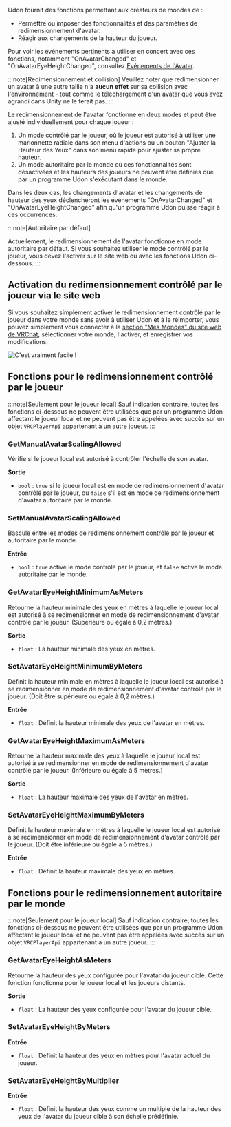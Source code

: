 

Udon fournit des fonctions permettant aux créateurs de mondes de :
- Permettre ou imposer des fonctionnalités et des paramètres de redimensionnement d'avatar.
- Réagir aux changements de la hauteur du joueur.

Pour voir les événements pertinents à utiliser en concert avec ces fonctions, notamment "OnAvatarChanged" et "OnAvatarEyeHeightChanged", consultez [Événements de l'Avatar](/worlds/udon/avatar-events).

:::note[Redimensionnement et collision]
Veuillez noter que redimensionner un avatar à une autre taille n'a **aucun effet** sur sa collision avec l'environnement - tout comme le téléchargement d'un avatar que vous avez agrandi dans Unity ne le ferait pas.
:::

Le redimensionnement de l'avatar fonctionne en deux modes et peut être ajusté individuellement pour chaque joueur :

1. Un mode contrôlé par le joueur, où le joueur est autorisé à utiliser une marionnette radiale dans son menu d'actions ou un bouton "Ajuster la Hauteur des Yeux" dans son menu rapide pour ajuster sa propre hauteur.
2. Un mode autoritaire par le monde où ces fonctionnalités sont désactivées et les hauteurs des joueurs ne peuvent être définies que par un programme Udon s'exécutant dans le monde.

Dans les deux cas, les changements d'avatar et les changements de hauteur des yeux déclencheront les événements "OnAvatarChanged" et "OnAvatarEyeHeightChanged" afin qu'un programme Udon puisse réagir à ces occurrences.

:::note[Autoritaire par défaut]

Actuellement, le redimensionnement de l'avatar fonctionne en mode autoritaire par défaut. Si vous souhaitez utiliser le mode contrôlé par le joueur, vous devez l'activer sur le site web ou avec les fonctions Udon ci-dessous.
:::

## Activation du redimensionnement contrôlé par le joueur via le site web

Si vous souhaitez simplement activer le redimensionnement contrôlé par le joueur dans votre monde sans avoir à utiliser Udon et à le réimporter, vous pouvez simplement vous connecter à la [section "Mes Mondes" du site web de VRChat](https://vrchat.com/home/content/worlds), sélectionner votre monde, l'activer, et enregistrer vos modifications.

![C'est vraiment facile !](/img/worlds/udon/website_avatar_scaling_enabled.png)

## Fonctions pour le redimensionnement contrôlé par le joueur

:::note[Seulement pour le joueur local]
Sauf indication contraire, toutes les fonctions ci-dessous ne peuvent être utilisées que par un programme Udon affectant le joueur local et ne peuvent pas être appelées avec succès sur un objet `VRCPlayerApi` appartenant à un autre joueur.
:::

### GetManualAvatarScalingAllowed

Vérifie si le joueur local est autorisé à contrôler l'échelle de son avatar.

**Sortie**
- `bool` : `true` si le joueur local est en mode de redimensionnement d'avatar contrôlé par le joueur, ou `false` s'il est en mode de redimensionnement d'avatar autoritaire par le monde.

### SetManualAvatarScalingAllowed

Bascule entre les modes de redimensionnement contrôlé par le joueur et autoritaire par le monde.

**Entrée**
- `bool` : `true` active le mode contrôlé par le joueur, et `false` active le mode autoritaire par le monde.

### GetAvatarEyeHeightMinimumAsMeters

Retourne la hauteur minimale des yeux en mètres à laquelle le joueur local est autorisé à se redimensionner en mode de redimensionnement d'avatar contrôlé par le joueur. (Supérieure ou égale à 0,2 mètres.)

**Sortie**
- `float` : La hauteur minimale des yeux en mètres.

### SetAvatarEyeHeightMinimumByMeters

Définit la hauteur minimale en mètres à laquelle le joueur local est autorisé à se redimensionner en mode de redimensionnement d'avatar contrôlé par le joueur. (Doit être supérieure ou égale à 0,2 mètres.)

**Entrée**
- `float` : Définit la hauteur minimale des yeux de l'avatar en mètres.

### GetAvatarEyeHeightMaximumAsMeters

Retourne la hauteur maximale des yeux à laquelle le joueur local est autorisé à se redimensionner en mode de redimensionnement d'avatar contrôlé par le joueur. (Inférieure ou égale à 5 mètres.)

**Sortie**
- `float` : La hauteur maximale des yeux de l'avatar en mètres.

### SetAvatarEyeHeightMaximumByMeters

Définit la hauteur maximale en mètres à laquelle le joueur local est autorisé à se redimensionner en mode de redimensionnement d'avatar contrôlé par le joueur. (Doit être inférieure ou égale à 5 mètres.)

**Entrée**
- `float` : Définit la hauteur maximale des yeux en mètres.

## Fonctions pour le redimensionnement autoritaire par le monde

:::note[Seulement pour le joueur local]
Sauf indication contraire, toutes les fonctions ci-dessous ne peuvent être utilisées que par un programme Udon affectant le joueur local et ne peuvent pas être appelées avec succès sur un objet `VRCPlayerApi` appartenant à un autre joueur.
:::

### GetAvatarEyeHeightAsMeters

Retourne la hauteur des yeux configurée pour l'avatar du joueur cible. Cette fonction fonctionne pour le joueur local **et** les joueurs distants.

**Sortie**
- `float` : La hauteur des yeux configurée pour l'avatar du joueur cible.

### SetAvatarEyeHeightByMeters

**Entrée**
- `float` : Définit la hauteur des yeux en mètres pour l'avatar actuel du joueur.

### SetAvatarEyeHeightByMultiplier

**Entrée**
- `float` : Définit la hauteur des yeux comme un multiple de la hauteur des yeux de l'avatar du joueur cible à son échelle prédéfinie.